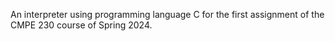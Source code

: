 An interpreter using programming language C for the first assignment of the CMPE 230 course of Spring 2024.
